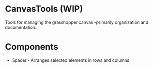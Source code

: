 # CanvasTools (WIP)
Tools for managing the grasshopper canvas -primarily organization and documentation.
# Components
- Spacer - Arranges selected elements in rows and columns 
